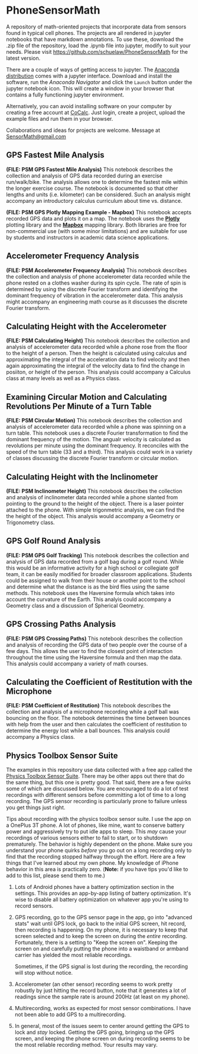 # PhoneSensorMath
A repository of math-oriented projects that incorporate data from sensors
found in typical cell phones. The projects are all rendered in jupyter
notebooks that have markdown annotations. To use these, download the .zip
file of the repository, load the .ipynb file into jupyter, modify to suit
your needs. Please visit https://github.com/schuelaw/PhoneSensorMath for
the latest version.

There are a couple of ways of getting access to jupyter. The [Anaconda
distribution](https://www.anaconda.com/download/) comes with a jupyter
interface. Download and install the software, run the _Anaconda Navigator_
and click the ```Launch``` button under the jupyter notebook icon. This
will create a window in your browser that contains a fully functioning jupyter
environment.

Alternatively, you can avoid installing software on your computer by
creating a free account at [CoCalc](https://cocalc.com/). Just login,
create a project, upload the example files and run them in your browser.

Collaborations and ideas for projects are welcome. Message at
SensorMath@gmail.com

## GPS Fastest Mile Analysis
__(FILE: PSM GPS Fastest Mile Analysis)__ This notebook describes the
collection and analysis of GPS data recorded during an exercise
run/walk/bike. The analysis allows one to determine the fastest mile within
the longer exercise course. The notebook is documented so that other
lengths and units (i.e. kilometer) can be considered. Such an analysis might
accompany an introductory calculus curriculum about time vs. distance.

__(FILE: PSM GPS Plotly Mapping Example - Mapbox)__ This notebook accepts
recorded GPS data and plots it on a map.  The notebook uses the
__[Plotly](https://plot.ly)__ plotting library and the
__[Mapbox](https://www.mapbox.com/)__ mapping library. Both libraries are
free for non-commercial use (with some minor limitations) and are suitable
for use by students and instructors in academic data science
applications.

## Accelerometer Frequency Analysis
__(FILE: PSM Accelerometer Frequency Analysis)__ This notebook describes
the collection and analysis of phone accelerometer data recorded while the
phone rested on a clothes washer during its spin cycle. The rate of spin is
determined by using the discrete Fourier transform and identifying the
dominant frequency of vibration in the accelerometer data. This analysis
might accompany an engineering math course as it discusses the discrete
Fourier transform.

## Calculating Height with the Accelerometer
__(FILE: PSM Calculating Height)__ This notebook describes
the collection and analysis of accelerometer data recorded while a phone rose
from the floor to the height of a person. Then the height is calculated using
calculus and approximating the integral of the acceleration data to find velocity
and then again approximating the integral of the velocity data to find the
change in posiiton, or height of the person. This analysis could accompany
a Calculus class at many levels as well as a Physics class.

## Examining Circular Motion and Calculating Revolutions Per Minute of a Turn Table
__(FILE: PSM Circular Motion)__ This notebook describes the collection and analysis
of accelerometer data recorded while a phone was spinning on a turn table. This notebook uses a 
discrete Fourier transformation to find the dominant frequency of the motion. The angualr 
velocity is calculated as revolutions per minute using the dominant frequency. 
It reconciles with the speed of the turn table (33 and a third). This analysis could
work in a variety of classes discussing the discrete Fourier transform or circular motion.

## Calculating Height with the Inclinometer
__(FILE: PSM Inclinometer Height)__ This notebook describes the collection and analysis
of inclinometer data recorded while a phone slanted from pointing to the ground to the
height of the object. There is a laser pointer attached to the phone. With simple trigonmetric 
analysis, we can find the the height of the object. This analysis would accompany a Geometry or 
Trigonometry class.

## GPS Golf Round Analysis
__(FILE: PSM GPS Golf Tracking)__ This notebook describes the collection and analysis of
GPS data recorded from a golf bag during a golf round. While this would be an informative activity for a high school or collegiate golf team, it can be easily modified for broader classroom applications. Students could be assigned to walk from their house or another point to the school and determine what the distance is as the bird flies using the same methods. This notebook uses the Haversine formula which takes into account the curvature of the Earth. This analyis could accompany a Geometry class and a discussion of Spherical Geometry.

## GPS Crossing Paths Analysis
__(FILE: PSM GPS Crossing Paths)__ This notebook describes the collection and analysis of recording the GPS data of two people over the course of a few days. This allows the user to find the closest point of interaction throughout the time using the Haversine formula and then map the data. This analysis could accompany a variety of math courses.

## Calculating the Coefficient of Restitution with the Microphone
__(FILE: PSM Coefficient of Restitution)__ This notebook describes the collection and analysis of a microphone recording while a golf ball was bouncing on the floor. The notebook determines the time between bounces with help from the user and then calculates the coefficient of restitution to determine the energy lost while a ball bounces. This analysis could accompany a Physics class. 


## Physics Toolbox Sensor Suite
The examples in this repository use data collected with a free app called
the [Physics Toolbox Sensor Suite](https://www.vieyrasoftware.net/). There
may be other apps out there that do the same thing, but this one is pretty
good. That said, there are a few quirks some of which are discussed below.
You are encouraged to do a lot of test recordings with different sensors
before committing a lot of time to a long recording. The GPS sensor
recording is particularly prone to failure unless you get things just
right.

Tips about recording with the physics toolbox sensor suite. I use the app
on a OnePlus 3T phone.  A lot of phones, like mine, want to conserve
battery power and aggressively try to put idle apps to sleep. This _may_
cause your recordings of various sensors either to fail to start, or to
shutdown prematurely. The behavior is highly dependent on the phone. Make
sure you understand your phone quirks _before_ you go out on a long
recording only to find that the recording stopped halfway through the
effort. Here are a few things that I've learned about my own phone. My
knowledge of iPhone behavior in this area is practically zero. (__Note:__
if you have tips you'd like to add to this list, please send them to me.)

1. Lots of Android phones have a battery optimization section in the
   settings. This provides an app-by-app listing of battery optimization.
   It's wise to disable all battery optimization on whatever app you're
   using to record sensors.

1. GPS recording, go to the GPS sensor page in the app, go into "advanced
   stats" wait until GPS lock, go back to the initial GPS screen, hit
   record, then recording is happening. On my phone, it is necessary to
   keep that screen selected and to keep the screen on during the _entire_
   recording. Fortunately, there is a setting to "Keep the screen on".
   Keeping the screen on and carefully putting the phone into a waistband
   or armband carrier has yielded the most reliable recordings.
   
   Sometimes, if the GPS signal is lost during the recording, the recording
   will stop without notice.

1. Accelerometer (an other sensor) recording seems to work pretty robustly
   by just hitting the record button, note that it generates a lot of
   readings since the sample rate is around 200Hz (at least on my phone).

1. Multirecording, works as expected for most sensor combinations. I have
   not been able to add GPS to a multirecording.

1. In general, most of the issues seem to center around getting the GPS to
   lock and _stay_ locked. Getting the GPS going, bringing up the GPS
   screen, and keeping the phone screen on during recording seems to be the
   most reliable recording method. Your results may vary.
